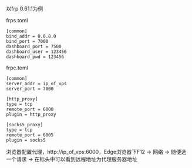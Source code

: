 以frp 0.61.1为例

frps.toml
```
[common]
bind_addr = 0.0.0.0
bind_port = 7000
dashboard_port = 7500
dashboard_user = 123456
dashboard_pwd = 123456
```

frpc.toml
```
[common]
server_addr = ip_of_vps
server_port = 7000

[http_proxy]
type = tcp
remote_port = 6000
plugin = http_proxy

[socks5_proxy]
type = tcp
remote_port = 6005
plugin = socks5
```

浏览器配置代理，http://ip_of_vps:6000，Edge浏览器下F12 -> 网络 -> 随便选一个请求 -> 在标头中可以看到远程地址为代理服务器地址